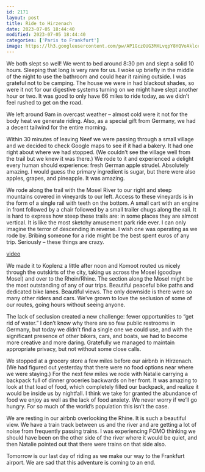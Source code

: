```yaml
---
id: 2171
layout: post
title: Ride to Hirzenach
date: 2023-07-05 18:44:40
modified: 2023-07-05 18:44:40
categories: ['Paris to Frankfurt']
image: https://lh3.googleusercontent.com/pw/AP1GczOUG3MXLvqpY8YQVoAklceH6ZLrO5C1vL9sQbJNYfk3LC5OiuZbbXcLYMH-n1xIwF8n7Th-h6PT4a0Bu_kYGfluVvyCL9C9sTrp54tB59OCh8unjU5T=s0
---
```



We both slept so well! We went to bed around 8:30 pm and slept a solid 10 hours. Sleeping that long is very rare for us. I woke up briefly in the middle of the night to use the bathroom and could hear it raining outside. I was grateful not to be camping. The house we were in had blackout shades, so were it not for our digestive systems turning on we might have slept another hour or two. It was good to only have 66 miles to ride today, as we didn’t feel rushed to get on the road.




We left around 9am in overcast weather – almost cold were it not for the body heat we generate riding. Also, as a special gift from Germany, we had a decent tailwind for the entire morning.




Within 30 minutes of leaving Neef we were passing through a small village and we decided to check Google maps to see if it had a bakery. It had one right about where we had stopped. (We couldn’t see the village well from the trail but we knew it was there.) We rode to it and experienced a delight every human should experience: fresh German apple strudel. Absolutely amazing. I would guess the primary ingredient is sugar, but there were also apples, grapes, and pineapple. It was amazing.




We rode along the trail with the Mosel River to our right and steep mountains covered in vineyards to our left. Access to these vineyards is in the form of a single rail with teeth on the bottom. A small cart with an engine in front followed by a chair followed by a small trailer chugs along the rail. It is hard to express how steep these trails are: in some places they are almost vertical. It is like the most sketchy amusement park ride ever. I can only imagine the terror of descending in reverse. I wish one was operating as we rode by. Bribing someone for a ride might be the best spent euros of any trip. Seriously – these things are crazy.


[video](https://photos.app.goo.gl/2SQtx34GZ5nwDizi9)

We made it to Koplenz a little after noon and Komoot routed us nicely through the outskirts of the city, taking us across the Mosel (goodbye Mosel) and over to the Rhein/Rhine. The section along the Mosel might be the most outstanding of any of our trips. Beautiful peaceful bike paths and dedicated bike lanes. Beautiful views. The only downside is there were so many other riders and cars. We’ve grown to love the seclusion of some of our routes, going hours without seeing anyone.




The lack of seclusion created a new challenge: fewer opportunities to “get rid of water.” I don’t know why there are so few public restrooms in Germany, but today we didn’t find a single one we could use, and with the significant presence of other bikers, cars, and boats, we had to become more creative and more daring. Gratefully we managed to maintain appropriate privacy, but not without some close calls.




We stopped at a grocery store a few miles before our airbnb in Hirzenach. (We had figured out yesterday that there were no food options near where we were staying.) For the next few miles we rode with Natalie carrying a backpack full of dinner groceries backwards on her front. It was amazing to look at that load of food, which completely filled our backpack, and realize it would be inside us by nightfall. I think we take for granted the abundance of food we enjoy as well as the lack of food anxiety. We never worry if we’ll go hungry. For so much of the world’s population this isn’t the case.




We are resting in our airbnb overlooking the Rhine. It is such a beautiful view. We have a train track between us and the river and are getting a lot of noise from frequently passing trains. I was experiencing FOMO thinking we should have been on the other side of the river where it would be quiet, and then Natalie pointed out that there were trains on that side also.




Tomorrow is our last day of riding as we make our way to the Frankfurt airport. We are sad that this adventure is coming to an end.



